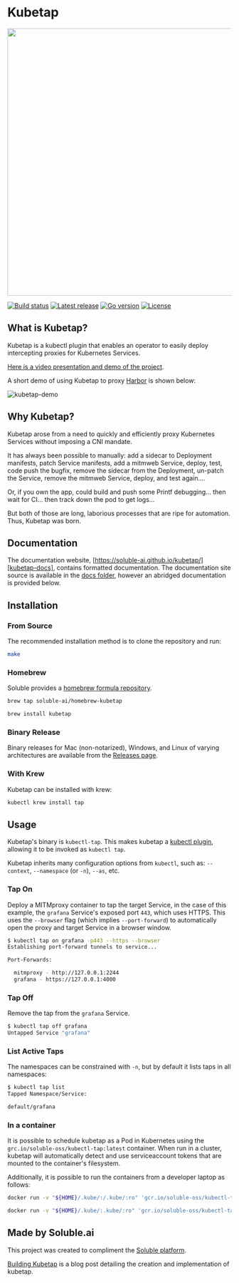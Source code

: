 # Kubetap

<p align="center">
  <img src='docs/img/kubetap.png' class='smallimg' height='600'/>
</p>

[![Build status][shield-build-status]][build-status]
[![Latest release][shield-latest-release]][latest-release]
[![Go version][shield-go-version]][go-version]
[![License][shield-license]][license]

## What is Kubetap?

Kubetap is a kubectl plugin that enables an operator to easily deploy intercepting
proxies for Kubernetes Services.

[Here is a video presentation and demo of the project][video].

A short demo of using Kubetap to proxy [Harbor](https://goharbor.io/) is shown below:

![kubetap-demo](./docs/img/kubetap_demo.gif)

## Why Kubetap?

Kubetap arose from a need to quickly and efficiently proxy Kubernetes Services
without imposing a CNI mandate.

It has always been possible to manually: add a sidecar to Deployment manifests, patch
Service manifests, add a mitmweb Service, deploy, test, code push the bugfix,
remove the sidecar from the Deployment, un-patch the Service, remove the
mitmweb Service, deploy, and test again....

Or, if you own the app, could build and push some Printf debugging...
then wait for CI... then track down the pod to get logs...

But both of those are long, laborious processes that are ripe for automation.
Thus, Kubetap was born.

## Documentation

The documentation website, [https://soluble-ai.github.io/kubetap/][kubetap-docs],
contains formatted documentation. The documentation site source is available in
the [docs folder](docs/README.md), however an abridged documentation is provided
below.

## Installation

### From Source

The recommended installation method is to clone the repository and run:

```sh
make
```

### Homebrew

Soluble provides a [homebrew formula repository](https://github.com/soluble-ai/homebrew-kubetap).

```sh
brew tap soluble-ai/homebrew-kubetap

brew install kubetap
```

### Binary Release

Binary releases for Mac (non-notarized), Windows, and Linux of varying
architectures are available from the [Releases page](https://github.com/soluble-ai/kubetap/releases).

### With Krew

Kubetap can be installed with krew:

```sh
kubectl krew install tap
```

## Usage

Kubetap's binary is `kubectl-tap`. This makes kubetap a [kubectl plugin][kubectl-plugin],
allowing it to be invoked as `kubectl tap`.

Kubetap inherits many configuration options from `kubectl`, such as: `--context`,
`--namespace` (or `-n`), `--as`, etc.

### Tap On

Deploy a MITMproxy container to tap the target Service, in the case of this example,
the `grafana` Service's exposed port `443`, which uses HTTPS. This uses the
`--browser` flag (which implies `--port-forward`) to automatically open the
proxy and target Service in a browser window.

```sh
$ kubectl tap on grafana -p443 --https --browser
Establishing port-forward tunnels to service...

Port-Forwards:

  mitmproxy - http://127.0.0.1:2244
  grafana - https://127.0.0.1:4000

```

### Tap Off

Remove the tap from the `grafana` Service.

```sh
$ kubectl tap off grafana
Untapped Service "grafana"
```

### List Active Taps

The namespaces can be constrained with `-n`, but by default it lists taps in
all namespaces:

```sh
$ kubectl tap list
Tapped Namespace/Service:

default/grafana
```

### In a container

It is possible to schedule kubetap as a Pod in Kubernetes using the
`grc.io/soluble-oss/kubectl-tap:latest` container. When run in a cluster,
kubetap will automatically detect and use serviceaccount tokens that are
mounted to the container's filesystem.

Additionally, it is possible to run the containers from a developer laptop as follows:

```sh
docker run -v "${HOME}/.kube/:/.kube/:ro" 'gcr.io/soluble-oss/kubectl-tap:latest' on -p80 myservice
```

```sh
docker run -v "${HOME}/.kube/:.kube/:ro" 'gcr.io/soluble-oss/kubectl-tap:latest' off myservice
```

## Made by Soluble.ai

This project was created to compliment the [Soluble platform][soluble].

[Building Kubetap][building-kubetap] is a blog post detailing the creation and implementation of kubetap.

[soluble]: https://www.soluble.ai/
[kubetap-docs]: https://soluble-ai.github.io/kubetap/
[shield-go-version]: https://img.shields.io/github/go-mod/go-version/soluble-ai/kubetap
[shield-build-status]: https://github.com/soluble-ai/kubetap/workflows/kubectl-tap/badge.svg?branch=master
[shield-latest-release]: https://img.shields.io/github/v/release/soluble-ai/kubetap?include_prereleases&label=release&sort=semver
[shield-license]: https://img.shields.io/github/license/soluble-ai/kubetap.svg
[license]: https://github.com/soluble-ai/kubetap/blob/master/LICENSE
[go-version]: https://github.com/soluble-ai/kubetap/blob/master/go.mod
[latest-release]: https://github.com/soluble-ai/kubetap/releases
[build-status]: https://github.com/soluble-ai/kubetap/actions
[video]: https://www.youtube.com/watch?v=hBroFtlxvkM
[building-kubetap]: https://www.soluble.ai/blog/building-kubetap
[kubectl-plugin]: https://kubernetes.io/docs/tasks/extend-kubectl/kubectl-plugins/
